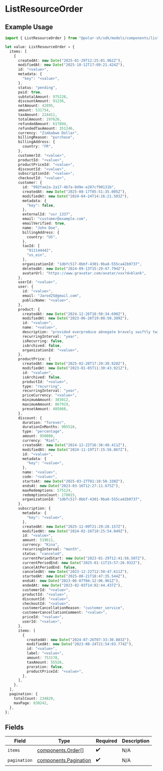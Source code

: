 # ListResourceOrder

## Example Usage

```typescript
import { ListResourceOrder } from "@polar-sh/sdk/models/components/listresourceorder.js";

let value: ListResourceOrder = {
  items: [
    {
      createdAt: new Date("2025-01-29T12:25:01.962Z"),
      modifiedAt: new Date("2025-10-12T17:09:21.424Z"),
      id: "<value>",
      metadata: {
        "key": "<value>",
      },
      status: "pending",
      paid: true,
      subtotalAmount: 975228,
      discountAmount: 91236,
      netAmount: 42895,
      amount: 531754,
      taxAmount: 224411,
      totalAmount: 297626,
      refundedAmount: 617894,
      refundedTaxAmount: 351246,
      currency: "Zimbabwe Dollar",
      billingReason: "purchase",
      billingAddress: {
        country: "FR",
      },
      customerId: "<value>",
      productId: "<value>",
      productPriceId: "<value>",
      discountId: "<value>",
      subscriptionId: "<value>",
      checkoutId: "<value>",
      customer: {
        id: "992fae2a-2a17-4b7a-8d9e-e287cf90131b",
        createdAt: new Date("2025-08-17T05:51:35.005Z"),
        modifiedAt: new Date("2024-04-24T14:16:21.503Z"),
        metadata: {
          "key": false,
        },
        externalId: "usr_1337",
        email: "customer@example.com",
        emailVerified: true,
        name: "John Doe",
        billingAddress: {
          country: "US",
        },
        taxId: [
          "911144442",
          "us_ein",
        ],
        organizationId: "1dbfc517-0bbf-4301-9ba8-555ca42b9737",
        deletedAt: new Date("2024-09-13T15:29:47.794Z"),
        avatarUrl: "https://www.gravatar.com/avatar/xxx?d=blank",
      },
      userId: "<value>",
      user: {
        id: "<value>",
        email: "Jarod25@gmail.com",
        publicName: "<value>",
      },
      product: {
        createdAt: new Date("2024-12-26T18:50:34.690Z"),
        modifiedAt: new Date("2023-06-26T19:08:50.389Z"),
        id: "<value>",
        name: "<value>",
        description: "provided overproduce abnegate bravely swiftly twin",
        recurringInterval: "year",
        isRecurring: false,
        isArchived: false,
        organizationId: "<value>",
      },
      productPrice: {
        createdAt: new Date("2025-02-20T17:29:30.928Z"),
        modifiedAt: new Date("2023-01-05T11:30:43.921Z"),
        id: "<value>",
        isArchived: false,
        productId: "<value>",
        type: "recurring",
        recurringInterval: "year",
        priceCurrency: "<value>",
        minimumAmount: 383012,
        maximumAmount: 867919,
        presetAmount: 485068,
      },
      discount: {
        duration: "forever",
        durationInMonths: 905516,
        type: "percentage",
        amount: 950080,
        currency: "Riel",
        createdAt: new Date("2024-12-22T16:38:40.411Z"),
        modifiedAt: new Date("2024-11-19T17:15:56.867Z"),
        id: "<value>",
        metadata: {
          "key": "<value>",
        },
        name: "<value>",
        code: "<value>",
        startsAt: new Date("2025-03-27T01:18:50.330Z"),
        endsAt: new Date("2023-03-16T12:27:11.675Z"),
        maxRedemptions: 575124,
        redemptionsCount: 178015,
        organizationId: "1dbfc517-0bbf-4301-9ba8-555ca42b9737",
      },
      subscription: {
        metadata: {
          "key": "<value>",
        },
        createdAt: new Date("2025-12-09T21:29:20.157Z"),
        modifiedAt: new Date("2024-02-26T10:25:54.049Z"),
        id: "<value>",
        amount: 519611,
        currency: "Kina",
        recurringInterval: "month",
        status: "canceled",
        currentPeriodStart: new Date("2023-01-29T12:41:56.507Z"),
        currentPeriodEnd: new Date("2025-01-11T15:57:26.932Z"),
        cancelAtPeriodEnd: false,
        canceledAt: new Date("2023-12-22T12:50:47.611Z"),
        startedAt: new Date("2025-08-21T18:47:35.544Z"),
        endsAt: new Date("2023-06-07T04:12:06.961Z"),
        endedAt: new Date("2023-02-03T14:02:44.437Z"),
        customerId: "<value>",
        productId: "<value>",
        discountId: "<value>",
        checkoutId: "<value>",
        customerCancellationReason: "customer_service",
        customerCancellationComment: "<value>",
        priceId: "<value>",
        userId: "<value>",
      },
      items: [
        {
          createdAt: new Date("2024-07-26T07:33:30.803Z"),
          modifiedAt: new Date("2023-08-24T21:54:03.774Z"),
          id: "<value>",
          label: "<value>",
          amount: 753178,
          taxAmount: 55526,
          proration: false,
          productPriceId: "<value>",
        },
      ],
    },
  ],
  pagination: {
    totalCount: 234829,
    maxPage: 830242,
  },
};
```

## Fields

| Field                                                          | Type                                                           | Required                                                       | Description                                                    |
| -------------------------------------------------------------- | -------------------------------------------------------------- | -------------------------------------------------------------- | -------------------------------------------------------------- |
| `items`                                                        | [components.Order](../../models/components/order.md)[]         | :heavy_check_mark:                                             | N/A                                                            |
| `pagination`                                                   | [components.Pagination](../../models/components/pagination.md) | :heavy_check_mark:                                             | N/A                                                            |